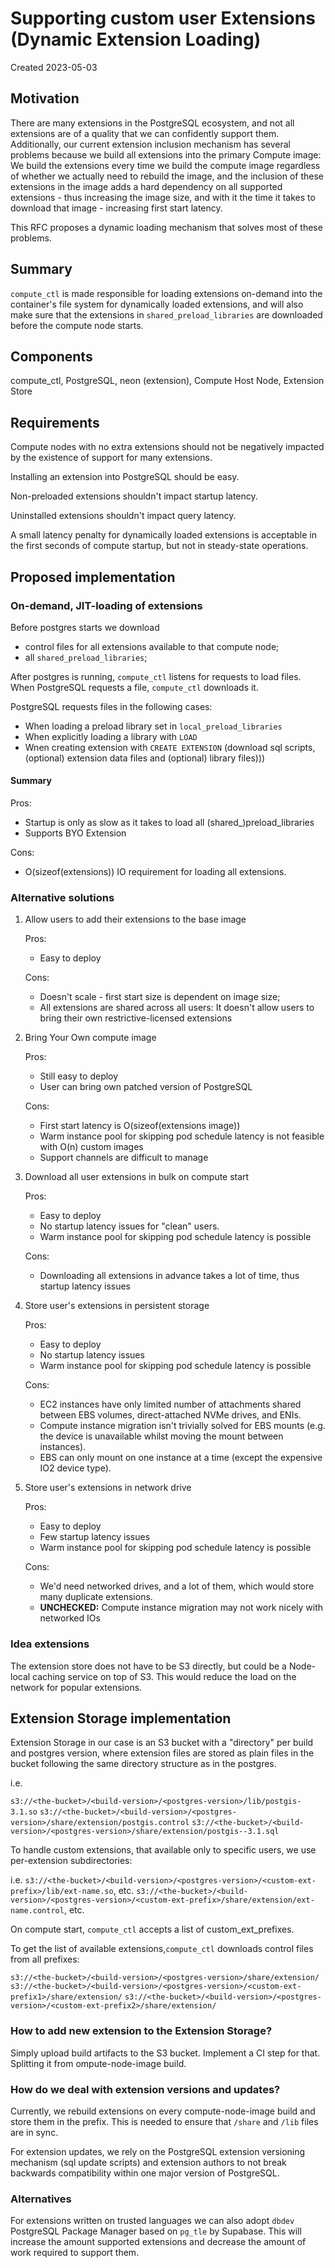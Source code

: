 # Supporting custom user Extensions (Dynamic Extension Loading)
Created 2023-05-03

## Motivation

There are many extensions in the PostgreSQL ecosystem, and not all extensions
are of a quality that we can confidently support them. Additionally, our
current extension inclusion mechanism has several problems because we build all
extensions into the primary Compute image: We build the extensions every time
we build the compute image regardless of whether we actually need to rebuild
the image, and the inclusion of these extensions in the image adds a hard
dependency on all supported extensions - thus increasing the image size, and
with it the time it takes to download that image - increasing first start
latency.

This RFC proposes a dynamic loading mechanism that solves most of these
problems.

## Summary

`compute_ctl` is made responsible for loading extensions on-demand into
the container's file system for dynamically loaded extensions, and will also
make sure that the extensions in `shared_preload_libraries` are downloaded
before the compute node starts.

## Components

compute_ctl, PostgreSQL, neon (extension), Compute Host Node, Extension Store

## Requirements

Compute nodes with no extra extensions should not be negatively impacted by
the existence of support for many extensions.

Installing an extension into PostgreSQL should be easy.

Non-preloaded extensions shouldn't impact startup latency.

Uninstalled extensions shouldn't impact query latency.

A small latency penalty for dynamically loaded extensions is acceptable in
the first seconds of compute startup, but not in steady-state operations.

## Proposed implementation

### On-demand, JIT-loading of extensions

Before postgres starts we download 
- control files for all extensions available to that compute node;
- all `shared_preload_libraries`;

After postgres is running, `compute_ctl` listens for requests to load files.
When PostgreSQL requests a file, `compute_ctl` downloads it.

PostgreSQL requests files in the following cases:
- When loading a preload library set in `local_preload_libraries`
- When explicitly loading a library with `LOAD`
- Wnen creating extension with `CREATE EXTENSION` (download sql scripts, (optional) extension data files and (optional) library files)))


#### Summary

Pros:
 - Startup is only as slow as it takes to load all (shared_)preload_libraries
 - Supports BYO Extension

Cons:
 - O(sizeof(extensions)) IO requirement for loading all extensions.

### Alternative solutions

1. Allow users to add their extensions to the base image
   
   Pros:
    - Easy to deploy

   Cons:
    - Doesn't scale - first start size is dependent on image size;
    - All extensions are shared across all users: It doesn't allow users to
      bring their own restrictive-licensed extensions

2. Bring Your Own compute image
   
   Pros:
    - Still easy to deploy
    - User can bring own patched version of PostgreSQL

   Cons:
    - First start latency is O(sizeof(extensions image))
    - Warm instance pool for skipping pod schedule latency is not feasible with
      O(n) custom images
    - Support channels are difficult to manage

3. Download all user extensions in bulk on compute start
   
   Pros:
    - Easy to deploy
    - No startup latency issues for "clean" users.
    - Warm instance pool for skipping pod schedule latency is possible

   Cons:
    - Downloading all extensions in advance takes a lot of time, thus startup
      latency issues

4. Store user's extensions in persistent storage
   
   Pros:
    - Easy to deploy
    - No startup latency issues
    - Warm instance pool for skipping pod schedule latency is possible

   Cons:
    - EC2 instances have only limited number of attachments shared between EBS
      volumes, direct-attached NVMe drives, and ENIs.
    - Compute instance migration isn't trivially solved for EBS mounts (e.g.
      the device is unavailable whilst moving the mount between instances).
    - EBS can only mount on one instance at a time (except the expensive IO2
      device type).

5. Store user's extensions in network drive
   
   Pros:
    - Easy to deploy
    - Few startup latency issues
    - Warm instance pool for skipping pod schedule latency is possible

   Cons:
    - We'd need networked drives, and a lot of them, which would store many
      duplicate extensions.
    - **UNCHECKED:** Compute instance migration may not work nicely with
      networked IOs


### Idea extensions

The extension store does not have to be S3 directly, but could be a Node-local
caching service on top of S3. This would reduce the load on the network for
popular extensions.

## Extension Storage implementation

Extension Storage in our case is an S3 bucket with a "directory" per build and postgres version,
where extension files are stored as plain files in the bucket following the same directory structure as in the postgres.

i.e.

`s3://<the-bucket>/<build-version>/<postgres-version>/lib/postgis-3.1.so`
`s3://<the-bucket>/<build-version>/<postgres-version>/share/extension/postgis.control`
`s3://<the-bucket>/<build-version>/<postgres-version>/share/extension/postgis--3.1.sql`

To handle custom extensions, that available only to specific users, we use per-extension subdirectories:

i.e.
`s3://<the-bucket>/<build-version>/<postgres-version>/<custom-ext-prefix>/lib/ext-name.so`, etc.
`s3://<the-bucket>/<build-version>/<postgres-version>/<custom-ext-prefix>/share/extension/ext-name.control`, etc.

On compute start, `compute_ctl` accepts a list of custom_ext_prefixes.

To get the list of available extensions,`compute_ctl` downloads control files from all prefixes:

`s3://<the-bucket>/<build-version>/<postgres-version>/share/extension/`
`s3://<the-bucket>/<build-version>/<postgres-version>/<custom-ext-prefix1>/share/extension/`
`s3://<the-bucket>/<build-version>/<postgres-version>/<custom-ext-prefix2>/share/extension/`



### How to add new extension to the Extension Storage?

Simply upload build artifacts to the S3 bucket.
Implement a CI step for that. Splitting it from ompute-node-image build.

### How do we deal with extension versions and updates?

Currently, we rebuild extensions on every compute-node-image build and store them in the <build-version> prefix.
This is needed to ensure that `/share` and `/lib` files are in sync.

For extension updates, we rely on the PostgreSQL extension versioning mechanism (sql update scripts) and extension authors to not break backwards compatibility within one major version of PostgreSQL.

### Alternatives

For extensions written on trusted languages we can also adopt
`dbdev` PostgreSQL Package Manager based on `pg_tle` by Supabase.
This will increase the amount supported extensions and decrease the amount of work required to support them.

